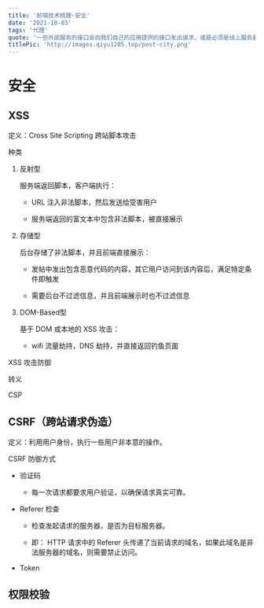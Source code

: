 ```yaml
---
title: '前端技术梳理-安全'
date: '2021-10-03'
tags: '代理'
quote: '一些外部服务的接口会向我们自己的应用提供的接口发出请求，或是必须是线上服务器调用比如微信的 `jssdk` ，但是我们开发都是在本地完成...'
titlePic: 'http://images.qiyu1205.top/post-city.png'
---
```


# 安全

## XSS

定义：Cross Site Scripting 跨站脚本攻击

种类

1. 反射型
   
   服务端返回脚本，客户端执行：
   
   + URL 注入非法脚本，然后发送给受害用户
   
   + 服务端返回的富文本中包含非法脚本，被直接展示

2. 存储型
   
   后台存储了非法脚本，并且前端直接展示：
   
   + 发帖中发出包含恶意代码的内容，其它用户访问到该内容后，满足特定条件即触发
   
   + 需要后台不过滤信息，并且前端展示时也不过滤信息

3. DOM-Based型
   
   基于 DOM 或本地的 XSS 攻击：
   
   + wifi 流量劫持，DNS 劫持，并直接返回钓鱼页面

XSS 攻击防御

转义

CSP

## CSRF（跨站请求伪造）

定义：利用用户身份，执行一些用户非本意的操作。

CSRF 防御方式

+ 验证码
  
  + 每一次请求都要求用户验证，以确保请求真实可靠。

+ Referer 检查
  
  + 检查发起请求的服务器，是否为目标服务器。
  
  + 即： HTTP 请求中的 Referer 头传递了当前请求的域名，如果此域名是非法服务器的域名，则需要禁止访问。

+ Token

## 权限校验
